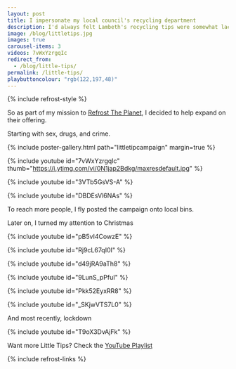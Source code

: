```yaml
---
layout: post
title: I impersonate my local council's recycling department
description: I'd always felt Lambeth's recycling tips were somewhat lacking.
image: /blog/littletips.jpg
images: true
carousel-items: 3
videos: 7vWxYzrgqIc
redirect_from:
  - /blog/little-tips/
permalink: /little-tips/
playbuttoncolour: "rgb(122,197,48)"
---
```


{% include refrost-style %}

So as part of my mission to [Refrost The Planet](/refrost), I decided to help expand on their offering.

Starting with sex, drugs, and crime.

{% include poster-gallery.html path="littletipcampaign" margin=true %}

{% include youtube id="7vWxYzrgqIc" thumb="https://i.ytimg.com/vi/0N1jap2Bdkg/maxresdefault.jpg" %}

{% include youtube id="3VTb5GsVS-A" %}

{% include youtube id="DBDEsVl6NAs" %}

To reach more people, I fly posted the campaign onto local bins.

Later on, I turned my attention to Christmas



{% include youtube id="pB5vI4CowzE" %}

{% include youtube id="Rj9cL67qI0I" %}

{% include youtube id="d49jRA9aTh8" %}

{% include youtube id="9LunS_pPfuI" %}

{% include youtube id="Pkk52EyxRR8" %}

{% include youtube id="_SKjwVTS7L0" %}

And most recently, lockdown

{% include youtube id="T9oX3DvAjFk" %}

Want more Little Tips? Check the [YouTube Playlist](https://www.youtube.com/watch?v=3VTb5GsVS-A&list=PLg7ku87sG6Ndq7NP0mhu707v36iiwMj0H)

{% include refrost-links %}
